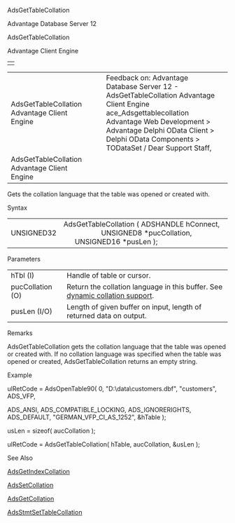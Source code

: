 AdsGetTableCollation




Advantage Database Server 12  

AdsGetTableCollation

Advantage Client Engine

|  |
| --- |
|  |

|  |  |  |  |  |
| --- | --- | --- | --- | --- |
| AdsGetTableCollation  Advantage Client Engine |  |  | Feedback on: Advantage Database Server 12 - AdsGetTableCollation Advantage Client Engine ace\_Adsgettablecollation Advantage Web Development > Advantage Delphi OData Client > Delphi OData Components > TODataSet / Dear Support Staff, |  |
| AdsGetTableCollation  Advantage Client Engine |  |  |  |  |

Gets the collation language that the table was opened or created with.

Syntax

|  |  |
| --- | --- |
| UNSIGNED32 | AdsGetTableCollation ( ADSHANDLE hConnect,                        UNSIGNED8 \*pucCollation,                        UNSIGNED16 \*pusLen ); |

Parameters

|  |  |
| --- | --- |
| hTbl (I) | Handle of table or cursor. |
| pucCollation (O) | Return the collation language in this buffer. See [dynamic collation support](master_collation_support.htm). |
| pusLen (I/O) | Length of given buffer on input, length of returned data on output. |

Remarks

AdsGetTableCollation gets the collation language that the table was opened or created with. If no collation language was specified when the table was opened or created, AdsGetTableCollation returns an empty string.

Example

ulRetCode = AdsOpenTable90( 0, "D:\\data\\customers.dbf", "customers", ADS\_VFP,

ADS\_ANSI, ADS\_COMPATIBLE\_LOCKING, ADS\_IGNORERIGHTS, ADS\_DEFAULT, "GERMAN\_VFP\_CI\_AS\_1252", &hTable );

usLen = sizeof( aucCollation );

ulRetCode = AdsGetTableCollation( hTable, aucCollation, &usLen );

See Also

[AdsGetIndexCollation](ace_adsgetindexcollation.htm)

[AdsSetCollation](ace_adssetcollation.htm)

[AdsGetCollation](ace_adsgetcollation.htm)

[AdsStmtSetTableCollation](ace_adsstmtsettablecollation.htm)